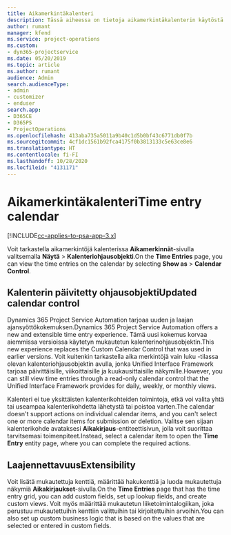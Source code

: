 ```yaml
---
title: Aikamerkintäkalenteri
description: Tässä aiheessa on tietoja aikamerkintäkalenterin käytöstä.
author: rumant
manager: kfend
ms.service: project-operations
ms.custom:
- dyn365-projectservice
ms.date: 05/20/2019
ms.topic: article
ms.author: rumant
audience: Admin
search.audienceType:
- admin
- customizer
- enduser
search.app:
- D365CE
- D365PS
- ProjectOperations
ms.openlocfilehash: 413aba735a5011a9b40c1d5b0bf43c6771db0f7b
ms.sourcegitcommit: 4cf1dc1561b92fca4175f0b3813133c5e63ce8e6
ms.translationtype: HT
ms.contentlocale: fi-FI
ms.lasthandoff: 10/28/2020
ms.locfileid: "4131171"
---
```

# <a name="time-entry-calendar"></a><span data-ttu-id="37260-103">Aikamerkintäkalenteri</span><span class="sxs-lookup"><span data-stu-id="37260-103">Time entry calendar</span></span>

[!INCLUDE[cc-applies-to-psa-app-3.x](../includes/cc-applies-to-psa-app-3x.md)]

<span data-ttu-id="37260-104">Voit tarkastella aikamerkintöjä kalenterissa **Aikamerkinnät**-sivulla valitsemalla **Näytä** \> **Kalenteriohjausobjekti**.</span><span class="sxs-lookup"><span data-stu-id="37260-104">On the **Time Entries** page, you can view the time entries on the calendar by selecting **Show as** \> **Calendar Control**.</span></span>

## <a name="updated-calendar-control"></a><span data-ttu-id="37260-105">Kalenterin päivitetty ohjausobjekti</span><span class="sxs-lookup"><span data-stu-id="37260-105">Updated calendar control</span></span>

<span data-ttu-id="37260-106">Dynamics 365 Project Service Automation tarjoaa uuden ja laajan ajansyöttökokemuksen.</span><span class="sxs-lookup"><span data-stu-id="37260-106">Dynamics 365 Project Service Automation offers a new and extensible time entry experience.</span></span> <span data-ttu-id="37260-107">Tämä uusi kokemus korvaa aiemmissa versioissa käytetyn mukautetun kalenterinohjausobjektin.</span><span class="sxs-lookup"><span data-stu-id="37260-107">This new experience replaces the Custom Calendar Control that was used in earlier versions.</span></span> <span data-ttu-id="37260-108">Voit kuitenkin tarkastella aika merkintöjä vain luku -tilassa olevan kalenteriohjausobjektin avulla, jonka Unified Interface Framework tarjoaa päivittäisille, viikoittaisille ja kuukausittaisille näkymille.</span><span class="sxs-lookup"><span data-stu-id="37260-108">However, you can still view time entries through a read-only calendar control that the Unified Interface Framework provides for daily, weekly, or monthly views.</span></span>

<span data-ttu-id="37260-109">Kalenteri ei tue yksittäisten kalenterikohteiden toimintoja, etkä voi valita yhtä tai useampaa kalenterikohdetta lähetystä tai poistoa varten.</span><span class="sxs-lookup"><span data-stu-id="37260-109">The calendar doesn't support actions on individual calendar items, and you can't select one or more calendar items for submission or deletion.</span></span> <span data-ttu-id="37260-110">Valitse sen sijaan kalenterikohde avataksesi **Aikakirjaus**-entiteettisivun, jolla voit suorittaa tarvitsemasi toimenpiteet.</span><span class="sxs-lookup"><span data-stu-id="37260-110">Instead, select a calendar item to open the **Time Entry** entity page, where you can complete the required actions.</span></span>

## <a name="extensibility"></a><span data-ttu-id="37260-111">Laajennettavuus</span><span class="sxs-lookup"><span data-stu-id="37260-111">Extensibility</span></span>

<span data-ttu-id="37260-112">Voit lisätä mukautettuja kenttiä, määrittää hakukenttiä ja luoda mukautettuja näkymiä **Aikakirjaukset**-sivulla.</span><span class="sxs-lookup"><span data-stu-id="37260-112">On the **Time Entries** page that has the time entry grid, you can add custom fields, set up lookup fields, and create custom views.</span></span> <span data-ttu-id="37260-113">Voit myös määrittää mukautetun liiketoimintalogiikan, joka perustuu mukautettuihin kenttiin valittuihin tai kirjoitettuihin arvoihin.</span><span class="sxs-lookup"><span data-stu-id="37260-113">You can also set up custom business logic that is based on the values that are selected or entered in custom fields.</span></span>

